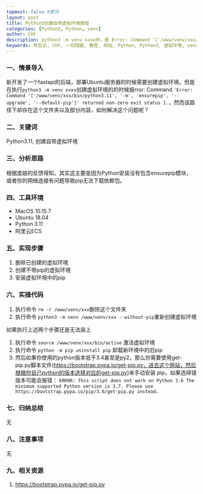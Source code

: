 ```yaml
---
topmost: false #置顶
layout: post
title: Python3创建自带虚拟环境报错
categories: [Python3, Python, venv]
author: CHY
description: python3 -m venv xxxx时，报 Error: Command '['/www/venv/xxx/bin/python3.11', '-m', 'ensurepip', '--upgrade', '--default-pip']' returned non-zero exit status 1.
keywords: 陈宏业, CHY, 一切随猿, 教程, 网站, Python, Python3, 虚拟环境, venv, Python -m venv, Python3 -m venv
---
```


### 一、情景导入
新开发了一个fastapi的后端，部署Ubuntu服务器的时候需要创建虚拟环境，但是在执行`python3 -m venv xxxx`创建虚拟环境的的时候报rror: Command `'Error: Command '['/www/venv/xxx/bin/python3.11', '-m', 'ensurepip', '--upgrade', '--default-pip']' returned non-zero exit status 1.`，然而该路径下却存在这个文件夹以及部分内容，如何解决这个问题呢？

### 二、关键词
Python3.11, 创建自带虚拟环境

### 三、分析思路
根据度娘的反馈得知，其实这主要是因为Python安装没有包含ensurepip模块，或者你的网络连接有问题导致pip无法下载依赖包。

### 四、工具环境
+ MacOS 10.15.7
+ Ubuntu 18.04
+ Python 3.11
+ 阿里云ECS

### 五、实现步骤
1. 删除已创建的虚拟环境
1. 创建不带pip的虚拟环境
1. 安装虚拟环境中的pip

### 六、实操代码
1. 执行命令 `rm -r /www/venv/xxx`删除这个文件夹
1. 执行命令 `python3 -m venv /www/venv/xxx --without-pip`重新创建虚拟环境

如果执行上述两个步骤还是无法装上
1. 执行命令 `source /www/venv/xxx/bin/active` 激活虚拟环境
1. 执行命令 `python -m pip uninstall pip` 卸载新环境中的旧pip
1. 然后如果你使用的python版本低于3.4甚至是py2，那么你需要使用get-pip.py脚本文件(https://bootstrap.pypa.io/get-pip.py，进去这个网站，然后根据你自己python的版本选择对应的get-pip.py)来手动安装 pip，如果选择错版本可能会报错： `ERROR: This script does not work on Python 3.6 The minimum supported Python version is 3.7. Please use https://bootstrap.pypa.io/pip/3.6/get-pip.py instead.`

### 七、归纳总结
无

### 八、注意事项
无

### 九、相关资源
1. https://bootstrap.pypa.io/get-pip.py
